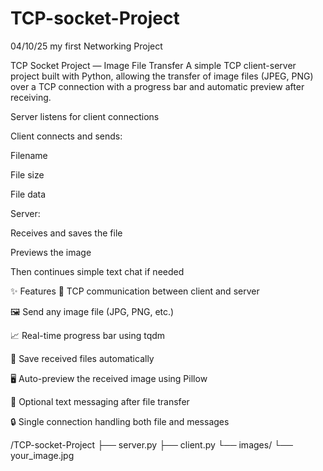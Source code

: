 # TCP-socket-Project
04/10/25 my first Networking Project

 TCP Socket Project — Image File Transfer
A simple TCP client-server project built with Python, allowing the transfer of image files (JPEG, PNG) over a TCP connection with a progress bar and automatic preview after receiving.



Server listens for client connections

Client connects and sends:

Filename

File size

File data

Server:

Receives and saves the file

Previews the image

Then continues simple text chat if needed

✨ Features
📡 TCP communication between client and server

🖼️ Send any image file (JPG, PNG, etc.)

📈 Real-time progress bar using tqdm

📂 Save received files automatically

🖥️ Auto-preview the received image using Pillow

💬 Optional text messaging after file transfer

🔒 Single connection handling both file and messages


/TCP-socket-Project
    ├── server.py
    ├── client.py
    └── images/
         └── your_image.jpg

         
